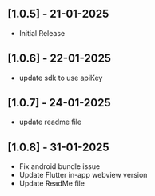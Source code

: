 ## [1.0.5] - 21-01-2025
* Initial Release

## [1.0.6] - 22-01-2025
* update sdk to use apiKey

## [1.0.7] - 24-01-2025
* update readme file

## [1.0.8] - 31-01-2025
* Fix android bundle issue
* Update Flutter in-app webview version
* Update ReadMe file
